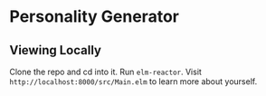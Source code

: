 # Personality Generator

## Viewing Locally

Clone the repo and cd into it. Run `elm-reactor`. Visit `http://localhost:8000/src/Main.elm` to learn more about yourself.